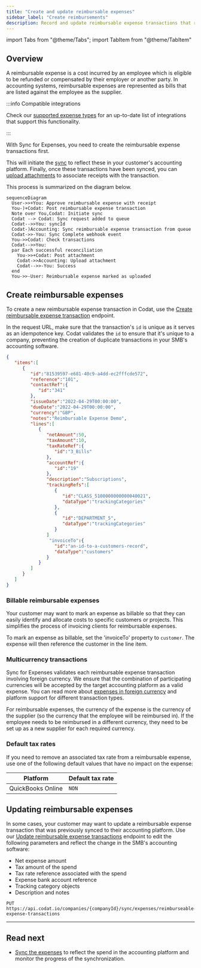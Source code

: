 ```yaml
---
title: "Create and update reimbursable expenses"
sidebar_label: "Create reimbursements"
description: Record and update reimbursable expense transactions that represent your customers' repayable spend
---
```


import Tabs from "@theme/Tabs";
import TabItem from "@theme/TabItem"

## Overview

A reimbursable expense is a cost incurred by an employee which is eligible to be refunded or compensated by their employer or another party. In accounting systems, reimbursable expenses are represented as bills that are listed against the employee as the supplier.

:::info Compatible integrations

Check our [supported expense types](expenses/overview#supported-integrations) for an up-to-date list of integrations that support this functionality.

:::

With Sync for Expenses, you need to create the reimbursable expense transactions first. 

This will initiate the [sync](/expenses/sync-process/syncing-expenses) to reflect these in your customer's accounting platform. Finally, once these transactions have been synced, you can [upload attachments](/expenses/sync-process/uploading-receipts) to associate receipts with the transaction.

This process is summarized on the diagram below.

``` mermaid
sequenceDiagram
  User->>+You: Approve reimbursable expense with receipt
  You-)+Codat: Post reimbursable expense transaction
  Note over You,Codat: Initiate sync
  Codat --> Codat: Sync request added to queue
  Codat-->>You: syncId
  Codat-)Accounting: Sync reimbursable expense transaction from queue
  Codat->>-You: Sync Complete webhook event
  You->>Codat: Check transactions
  Codat-->>You: 
  par Each successful reconciliation
    You->>+Codat: Post attachment
    Codat->>Accounting: Upload attachment
    Codat-->>-You: Success
  end
  You->>-User: Reimbursable expense marked as uploaded
```

## Create reimbursable expenses

To create a new reimbursable expense transaction in Codat, use the [Create reimbursable expense transaction](/sync-for-expenses#/operations/create-reimbursable-expense-transaction) endpoint. 

In the request URL, make sure that the transaction's `id` is unique as it serves as an idempotence key. Codat validates the `id` to ensure that it's unique to a company, preventing the creation of duplicate transactions in your SMB's accounting software. 

```json title="Reimbursable expense request body"
{
   "items":[
      {
         "id":"81539597-e681-40c9-a4dd-ec2fffcde572",
         "reference":"101",
         "contactRef":{
            "id":"341"
         },
         "issueDate":"2022-04-29T00:00:00",
         "dueDate":"2022-04-29T00:00:00",
         "currency":"GBP",
         "notes":"Reimbursable Expense Demo",
         "lines":[
            {
               "netAmount":50,
               "taxAmount":10,
               "taxRateRef":{
                  "id":"3_Bills"
               },
               "accountRef":{
                  "id":"19"
               },
               "description":"Subscriptions",
               "trackingRefs":[
                  {
                     "id":"CLASS_5100000000000040021",
                     "dataType":"trackingCategories"
                  },
                  {
                     "id":"DEPARTMENT_5",
                     "dataType":"trackingCategories"
                  }
               ]
                "invoiceTo":{
                  "id":"an-id-to-a-customers-record",
                  "dataType":"customers"
               }
            }
         ]
      }
   ]
}
```

### Billable reimbursable expenses

Your customer may want to mark an expense as billable so that they can easily identify and allocate costs to specific customers or projects. This simplifies the process of invoicing clients for reimbursable expenses.

To mark an expense as billable, set the 'invoiceTo' property to `customer`. The expense will then reference the customer in the line item.

### Multicurrency transactions

Sync for Expenses validates each reimbursable expense transaction involving foreign currency. We ensure that the combination of participating currencies will be accepted by the target accounting platform as a valid expense. You can read more about [expenses in foreign currency](/expenses/fx-management) and platform support for different transaction types.

For reimbursable expenses, the currency of the expense is the currency of the supplier (so the currency that the employee will be reimbursed in). If the employee needs to be reimbursed in a different currency, they need to be set up as a new supplier for each required currency.

### Default tax rates

If you need to remove an associated tax rate from a reimbursable expense, use one of the following default values that have no impact on the expense:

| Platform          | Default tax rate                 |
|-------------------|----------------------------------|
| QuickBooks Online | `NON`                            |

## Updating reimbursable expenses

In some cases, your customer may want to update a reimbursable expense transaction that was previously synced to their accounting platform. Use our [Update reimbursable expense transactions](/sync-for-expenses-api#/operations/update-reimbursable-expense-transaction) endpoint to edit the following parameters and reflect the change in the SMB's accounting software: 

- Net expense amount 
- Tax amount of the spend
- Tax rate reference associated with the spend
- Expense bank account reference
- Tracking category objects
- Description and notes

```http title="Update an expense transaction"
PUT  https://api.codat.io/companies/{companyId}/sync/expenses/reimburseable-expense-transactions
```

---
## Read next

- [Sync the expenses](/expenses/sync-process/syncing-expenses) to reflect the spend in the accounting platform and monitor the progress of the synchronization.

